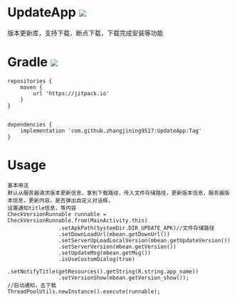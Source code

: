 # UpdateApp [![](https://jitpack.io/v/zhangjining9517/UpdateApp.svg)](https://jitpack.io/#zhangjining9517/UpdateApp)
版本更新库，支持下载，断点下载，下载完成安装等功能

# Gradle [![](https://jitpack.io/v/zhangjining9517/UpdateApp.svg)](https://jitpack.io/#zhangjining9517/UpdateApp) 
	repositories {  
		maven {  
			url 'https://jitpack.io'  
		}  
	}  

  
	dependencies {  
		implementation 'com.github.zhangjining9517:UpdateApp:Tag'  
	}

# Usage
	基本用法
	默认从服务器请求版本更新信息，拿到下载路径，传入文件存储路径，更新版本信息，服务器版本信息，更新内容，是否弹出自定义对话框，  
	设置通知title信息，等内容
	CheckVersionRunnable runnable = CheckVersionRunnable.from(MainActivity.this)
					.setApkPath(SystemDir.DIR_UPDATE_APK)//文件存储路径
					.setDownLoadUrl(mbean.getDownUrl())
					.setServerUpLoadLocalVersion(mbean.getUpdateVersion())
					.setServerVersion(mbean.getVersion())
					.setUpdateMsg(mbean.getMsg())
					.isUseCostomDialog(true)
					.setNotifyTitle(getResources().getString(R.string.app_name))
					.setVersionShow(mbean.getVersion_show());
	//启动通知，去下载
	ThreadPoolUtils.newInstance().execute(runnable);

